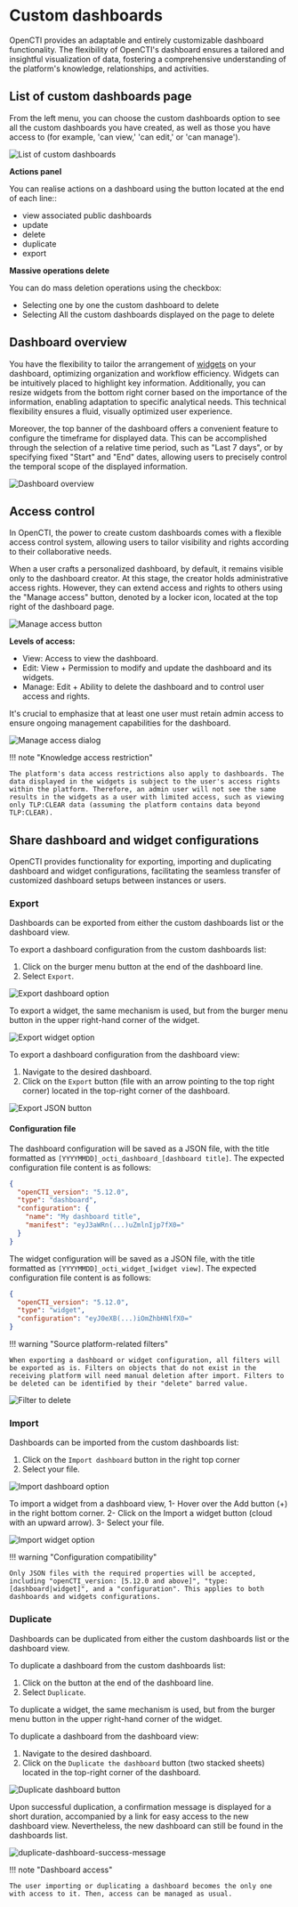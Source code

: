 # Custom dashboards

OpenCTI provides an adaptable and entirely customizable dashboard functionality. The flexibility of OpenCTI's dashboard ensures a tailored and insightful visualization of data, fostering a comprehensive understanding of the platform's knowledge, relationships, and activities.

## List of custom dashboards page

From the left menu, you can choose the custom dashboards option to see all the custom dashboards you have created, as well as those you have access to (for example, 'can view,' 'can edit,' or 'can manage').

![List of custom dashboards](assets/list_custom_dashboards.png)

**Actions panel**

You can realise actions on a dashboard  using the button located at the end of each line::

- view associated public dashboards
- update
- delete
- duplicate
- export


**Massive operations delete**

You can do mass deletion operations using the checkbox:

- Selecting one by one the custom dashboard to delete
- Selecting All the custom dashboards displayed on the page to delete


## Dashboard overview

You have the flexibility to tailor the arrangement of [widgets](widgets.md) on your dashboard, optimizing organization and workflow efficiency. Widgets can be intuitively placed to highlight key information. Additionally, you can resize widgets from the bottom right corner based on the importance of the information, enabling adaptation to specific analytical needs. This technical flexibility ensures a fluid, visually optimized user experience.

Moreover, the top banner of the dashboard offers a convenient feature to configure the timeframe for displayed data. This can be accomplished through the selection of a relative time period, such as "Last 7 days", or by specifying fixed "Start" and "End" dates, allowing users to precisely control the temporal scope of the displayed information.

![Dashboard overview](assets/dashboard-overview.png)

<a id="access-control-section"></a>
## Access control

In OpenCTI, the power to create custom dashboards comes with a flexible access control system, allowing users to tailor visibility and rights according to their collaborative needs.

When a user crafts a personalized dashboard, by default, it remains visible only to the dashboard creator. At this stage, the creator holds administrative access rights. However, they can extend access and rights to others using the "Manage access" button, denoted by a locker icon, located at the top right of the dashboard page.

![Manage access button](assets/manage-access-button.png)

**Levels of access:**

- View: Access to view the dashboard. 
- Edit: View + Permission to modify and update the dashboard and its widgets. 
- Manage: Edit + Ability to delete the dashboard and to control user access and rights.

It's crucial to emphasize that at least one user must retain admin access to ensure ongoing management capabilities for the dashboard.

![Manage access dialog](assets/manage-access-dialog.png) 

!!! note "Knowledge access restriction"

    The platform's data access restrictions also apply to dashboards. The data displayed in the widgets is subject to the user's access rights within the platform. Therefore, an admin user will not see the same results in the widgets as a user with limited access, such as viewing only TLP:CLEAR data (assuming the platform contains data beyond TLP:CLEAR). 


## Share dashboard and widget configurations

OpenCTI provides functionality for exporting, importing and duplicating dashboard and widget configurations, facilitating the seamless transfer of customized dashboard setups between instances or users.

### Export

Dashboards can be exported from either the custom dashboards list or the dashboard view. 

To export a dashboard configuration from the custom dashboards list:

1. Click on the burger menu button at the end of the dashboard line.
2. Select `Export`.

![Export dashboard option](assets/custom_dashboard_export.png)

To export a widget, the same mechanism is used, but from the burger menu button in the upper right-hand corner of the widget.

![Export widget option](assets/export-widget-option.png)

To export a dashboard configuration from the dashboard view:

1. Navigate to the desired dashboard.
2. Click on the `Export` button (file with an arrow pointing to the top right corner) located in the top-right corner of the dashboard.

![Export JSON button](assets/export-json-button.png)

#### Configuration file

The dashboard configuration will be saved as a JSON file, with the title formatted as `[YYYYMMDD]_octi_dashboard_[dashboard title]`. The expected configuration file content is as follows:

```JSON
{
  "openCTI_version": "5.12.0",
  "type": "dashboard",
  "configuration": {
    "name": "My dashboard title",
    "manifest": "eyJ3aWRn(...)uZmlnIjp7fX0="
  }
}
```

The widget configuration will be saved as a JSON file, with the title formatted as `[YYYYMMDD]_octi_widget_[widget view]`. The expected configuration file content is as follows:

```JSON
{
  "openCTI_version": "5.12.0",
  "type": "widget",
  "configuration": "eyJ0eXB(...)iOmZhbHNlfX0="
}
```

!!! warning "Source platform-related filters"

    When exporting a dashboard or widget configuration, all filters will be exported as is. Filters on objects that do not exist in the receiving platform will need manual deletion after import. Filters to be deleted can be identified by their "delete" barred value.

![Filter to delete](assets/filter-to-delete.png)


### Import

Dashboards can be imported from the custom dashboards list:

1. Click on the `Import dashboard` button in the right top corner
2. Select your file.

![Import dashboard option](assets/import_dashboard.png)

To import a widget from a dashboard view,
1- Hover over the Add button (+) in the right bottom corner.
2- Click on the Import a widget button (cloud with an upward arrow).
3- Select your file.

![Import widget option](assets/import_widget.png)

!!! warning "Configuration compatibility"

    Only JSON files with the required properties will be accepted, including "openCTI_version: [5.12.0 and above]", "type: [dashboard|widget]", and a "configuration". This applies to both dashboards and widgets configurations.


### Duplicate

Dashboards can be duplicated from either the custom dashboards list or the dashboard view.

To duplicate a dashboard from the custom dashboards list:

1. Click on the button at the end of the dashboard line.
2. Select `Duplicate`.

To duplicate a widget, the same mechanism is used, but from the burger menu button in the upper right-hand corner of the widget.

To duplicate a dashboard from the dashboard view:

1. Navigate to the desired dashboard.
2. Click on the `Duplicate the dashboard` button (two stacked sheets) located in the top-right corner of the dashboard.

![Duplicate dashboard button](assets/duplicate_dashboard_button.png)

Upon successful duplication, a confirmation message is displayed for a short duration, accompanied by a link for easy access to the new dashboard view. Nevertheless, the new dashboard can still be found in the dashboards list.

![duplicate-dashboard-success-message](assets/duplicate_custom.png)

!!! note "Dashboard access"

    The user importing or duplicating a dashboard becomes the only one with access to it. Then, access can be managed as usual.


